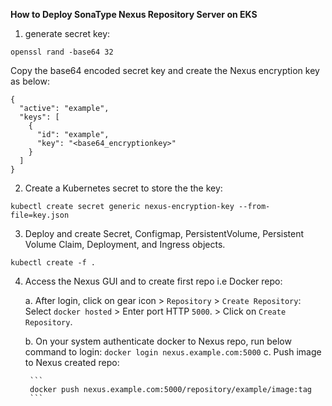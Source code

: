 **How to Deploy SonaType Nexus Repository Server on EKS**
1. generate secret key:

```
openssl rand -base64 32
```
Copy the base64 encoded secret key and create the Nexus encryption key as below:

```
{
  "active": "example",
  "keys": [
    {
      "id": "example",
      "key": "<base64_encryptionkey>"
    }
  ]
}

```

2. Create a Kubernetes secret to store the the key:

```
kubectl create secret generic nexus-encryption-key --from-file=key.json
```

3. Deploy and create Secret, Configmap, PersistentVolume, Persistent Volume Claim, Deployment, and Ingress objects.

```
kubectl create -f .
```

4. Access the Nexus GUI and to create first repo i.e Docker repo:

      a. After login, click on gear icon > `Repository` > `Create Repository`:
         Select `docker hosted` > Enter port HTTP `5000`. > Click on `Create Repository`.

      b. On your system authenticate docker to Nexus repo, run below command to login:
        ```
        docker login nexus.example.com:5000
        ```
      c. Push image to Nexus created repo:

        ```
        docker push nexus.example.com:5000/repository/example/image:tag
        ```    
